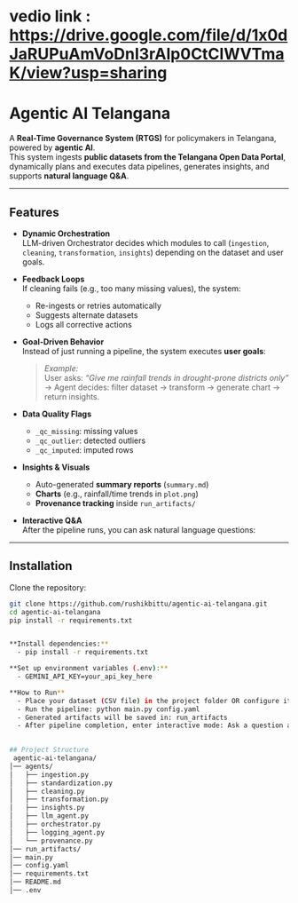 # vedio link : https://drive.google.com/file/d/1x0dJaRUPuAmVoDnI3rAlp0CtCIWVTmaK/view?usp=sharing

#  Agentic AI Telangana

A **Real-Time Governance System (RTGS)** for policymakers in Telangana, powered by **agentic AI**.  
This system ingests **public datasets from the Telangana Open Data Portal**, dynamically plans and executes data pipelines, generates insights, and supports **natural language Q&A**.

---

##  Features

- **Dynamic Orchestration**  
   LLM-driven Orchestrator decides which modules to call (`ingestion`, `cleaning`, `transformation`, `insights`) depending on the dataset and user goals.

- **Feedback Loops**  
  If cleaning fails (e.g., too many missing values), the system:
  - Re-ingests or retries automatically  
  - Suggests alternate datasets  
  - Logs all corrective actions

- **Goal-Driven Behavior**  
  Instead of just running a pipeline, the system executes **user goals**:  
  > *Example:*  
  > User asks: *“Give me rainfall trends in drought-prone districts only”*  
  > → Agent decides: filter dataset → transform → generate chart → return insights.

- **Data Quality Flags**  
  - `_qc_missing`: missing values  
  - `_qc_outlier`: detected outliers  
  - `_qc_imputed`: imputed rows  

- **Insights & Visuals**  
  - Auto-generated **summary reports** (`summary.md`)  
  - **Charts** (e.g., rainfall/time trends in `plot.png`)  
  - **Provenance tracking** inside `run_artifacts/`

- **Interactive Q&A**  
  After the pipeline runs, you can ask natural language questions:  


---

##  Installation

Clone the repository:

```bash
git clone https://github.com/rushikbittu/agentic-ai-telangana.git
cd agentic-ai-telangana
pip install -r requirements.txt


**Install dependencies:**
  - pip install -r requirements.txt

**Set up environment variables (.env):**
  - GEMINI_API_KEY=your_api_key_here

**How to Run**
  - Place your dataset (CSV file) in the project folder OR configure it in config.yaml
  - Run the pipeline: python main.py config.yaml
  - Generated artifacts will be saved in: run_artifacts
  - After pipeline completion, enter interactive mode: Ask a question about the data: What is the dataset about?
  

## Project Structure
 agentic-ai-telangana/
│── agents/
│   ├── ingestion.py
│   ├── standardization.py
│   ├── cleaning.py
│   ├── transformation.py
│   ├── insights.py
│   ├── llm_agent.py
│   ├── orchestrator.py   
│   ├── logging_agent.py
│   └── provenance.py
│── run_artifacts/
│── main.py
│── config.yaml
│── requirements.txt
│── README.md
│── .env
   





